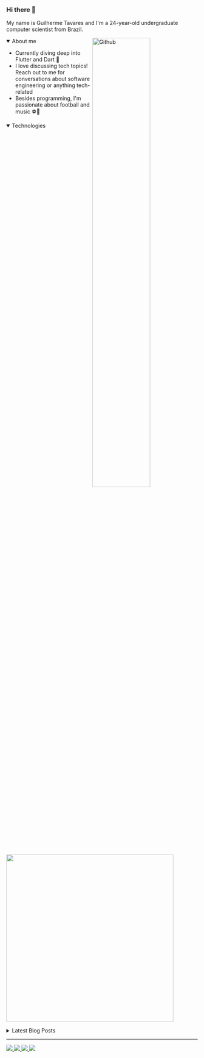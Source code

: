 ### Hi there 👋

My name is Guilherme Tavares and I'm a 24-year-old undergraduate computer scientist from Brazil.

<img width="55%" align="right" alt="Github" src="https://raw.githubusercontent.com/onimur/.github/master/.resources/git-header.svg" />

<details open>
<summary>About me &nbsp;
  </summary>

- Currently diving deep into Flutter and Dart 💙
- I love discussing tech topics! Reach out to me for conversations about software engineering or anything tech-related
- Besides programming, I'm passionate about football and music ⚽🎵

</details>

<details open>
<summary>Technologies &nbsp;
</summary>
  
<p></p>

<p>
  <a href="https://skillicons.dev">
    <img width="440" src="https://skillicons.dev/icons?i=js,ts,nodejs,react,dart,flutter,cs,dotnet,postgres,sqlite,git&theme=dark" />
  </a>
</p>

</details>
  
<details>
<summary>Latest Blog Posts
</summary>
  
<!-- BLOG-POST-LIST:START -->
 - 🇺🇸 [How I&#39;ve built my frameworkless portfolio website](https://dev.to/guilhermeomt/how-i-ve-built-my-frameworkless-portfolio-website-introduction-part-1-3-bo)<!-- BLOG-POST-LIST:END -->

</details>

<hr />

<div>
<a href="https://www.linkedin.com/in/guilherme-tavares-3b65541a4/">
  <img src="https://img.shields.io/badge/LinkedIn-0077B5?style=for-the-badge&logo=linkedin&logoColor=white">
</a>
<a href="https://www.instagram.com/guilhermeomt/">
  <img src="https://img.shields.io/badge/Instagram-E4405F?style=for-the-badge&logo=instagram&logoColor=white">
</a>
<a href="https://github.com/guilhermeomt">
  <img src="https://img.shields.io/badge/GitHub-100000?style=for-the-badge&logo=github&logoColor=white">
</a>  
<a href="https://dev.to/guilhermeomt">
  <img src="https://img.shields.io/badge/DEV.to-000000?style=for-the-badge&logo=devto&logoColor=white">
</a>  
</div>
